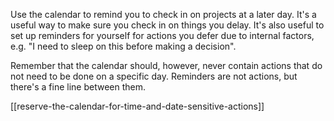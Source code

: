 Use the calendar to remind you to check in on projects at a later day. It's a useful way to make sure you check in on things you delay. It's also useful to set up reminders for yourself for actions you defer due to internal factors, e.g. "I need to sleep on this before making a decision".

Remember that the calendar should, however, never contain actions that do not need to be done on a specific day. Reminders are not actions, but there's a fine line between them.

[[reserve-the-calendar-for-time-and-date-sensitive-actions]]